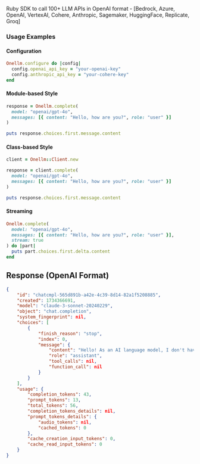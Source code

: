 Ruby SDK to call 100+ LLM APIs in OpenAI format - [Bedrock, Azure, OpenAI, VertexAI, Cohere, Anthropic, Sagemaker, HuggingFace, Replicate, Groq]

### Usage Examples

#### Configuration

```ruby
Onellm.configure do |config|
  config.openai_api_key = "your-openai-key"
  config.anthropic_api_key = "your-cohere-key"
end
```

#### Module-based Style
```ruby
response = Onellm.complete(
  model: "openai/gpt-4o",
  messages: [{ content: "Hello, how are you?", role: "user" }]
)

puts response.choices.first.message.content
```

#### Class-based Style
```ruby
client = Onellm::Client.new

response = client.complete(
  model: "openai/gpt-4o",
  messages: [{ content: "Hello, how are you?", role: "user" }]
)

puts response.choices.first.message.content
```

#### Streaming
```ruby
Onellm.complete(
  model: "openai/gpt-4o",
  messages: [{ content: "Hello, how are you?", role: "user" }],
  stream: true
) do |part|
  puts part.choices.first.delta.content
end
```

## Response (OpenAI Format)
```json
{
    "id": "chatcmpl-565d891b-a42e-4c39-8d14-82a1f5208885",
    "created": 1734366691,
    "model": "claude-3-sonnet-20240229",
    "object": "chat.completion",
    "system_fingerprint": nil,
    "choices": [
        {
            "finish_reason": "stop",
            "index": 0,
            "message": {
                "content": "Hello! As an AI language model, I don't have feelings, but I'm operating properly and ready to assist you with any questions or tasks you may have. How can I help you today?",
                "role": "assistant",
                "tool_calls": nil,
                "function_call": nil
            }
        }
    ],
    "usage": {
        "completion_tokens": 43,
        "prompt_tokens": 13,
        "total_tokens": 56,
        "completion_tokens_details": nil,
        "prompt_tokens_details": {
            "audio_tokens": nil,
            "cached_tokens": 0
        },
        "cache_creation_input_tokens": 0,
        "cache_read_input_tokens": 0
    }
}
```
